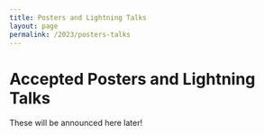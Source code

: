 ```yaml
---
title: Posters and Lightning Talks
layout: page
permalink: /2023/posters-talks
---
```


<!-- <section class="hero is-primary">
  <div class="hero-body">
    <figure class="image is-5by2">
      <img src="/assets/img/USS2022/banner.png" alt="USS 2022">
    </figure>
  </div>
</section> -->

# Accepted Posters and Lightning Talks

<!-- {% assign submissions = site.data.submissions_2023 | sort: "title" %}
{% for submission in submissions %}
  {% include submission-card.html %}
{% endfor %} -->

These will be announced here later!
